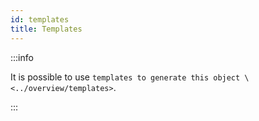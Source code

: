 ```yaml
---
id: templates
title: Templates
---
```


:::info

It is possible to use
`templates to generate this object \<../overview/templates>`.

:::
